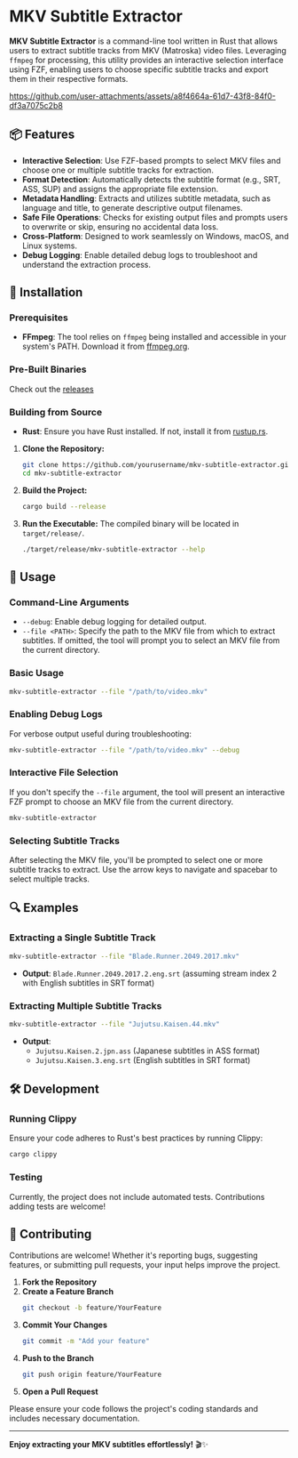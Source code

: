 # MKV Subtitle Extractor

**MKV Subtitle Extractor** is a command-line tool written in Rust that allows users to extract subtitle tracks from MKV (Matroska) video files. Leveraging `ffmpeg` for processing, this utility provides an interactive selection interface using FZF, enabling users to choose specific subtitle tracks and export them in their respective formats.

https://github.com/user-attachments/assets/a8f4664a-61d7-43f8-84f0-df3a7075c2b8


## 📦 Features

- **Interactive Selection**: Use FZF-based prompts to select MKV files and choose one or multiple subtitle tracks for extraction.
- **Format Detection**: Automatically detects the subtitle format (e.g., SRT, ASS, SUP) and assigns the appropriate file extension.
- **Metadata Handling**: Extracts and utilizes subtitle metadata, such as language and title, to generate descriptive output filenames.
- **Safe File Operations**: Checks for existing output files and prompts users to overwrite or skip, ensuring no accidental data loss.
- **Cross-Platform**: Designed to work seamlessly on Windows, macOS, and Linux systems.
- **Debug Logging**: Enable detailed debug logs to troubleshoot and understand the extraction process.

## 🚀 Installation

### Prerequisites

- **FFmpeg**: The tool relies on `ffmpeg` being installed and accessible in your system's PATH. Download it from [ffmpeg.org](https://ffmpeg.org/download.html).

### Pre-Built Binaries

Check out the [releases](https://github.com/TeamDman/mkv-subtitle-extractor/releases)

### Building from Source

- **Rust**: Ensure you have Rust installed. If not, install it from [rustup.rs](https://rustup.rs/).

1. **Clone the Repository:**
   ```bash
   git clone https://github.com/yourusername/mkv-subtitle-extractor.git
   cd mkv-subtitle-extractor
   ```

2. **Build the Project:**
   ```bash
   cargo build --release
   ```

3. **Run the Executable:**
   The compiled binary will be located in `target/release/`.
   ```bash
   ./target/release/mkv-subtitle-extractor --help
   ```

## 📝 Usage

### Command-Line Arguments

- `--debug`: Enable debug logging for detailed output.
- `--file <PATH>`: Specify the path to the MKV file from which to extract subtitles. If omitted, the tool will prompt you to select an MKV file from the current directory.

### Basic Usage

```bash
mkv-subtitle-extractor --file "/path/to/video.mkv"
```

### Enabling Debug Logs

For verbose output useful during troubleshooting:

```bash
mkv-subtitle-extractor --file "/path/to/video.mkv" --debug
```

### Interactive File Selection

If you don't specify the `--file` argument, the tool will present an interactive FZF prompt to choose an MKV file from the current directory.

```bash
mkv-subtitle-extractor
```

### Selecting Subtitle Tracks

After selecting the MKV file, you'll be prompted to select one or more subtitle tracks to extract. Use the arrow keys to navigate and spacebar to select multiple tracks.

## 🔍 Examples

### Extracting a Single Subtitle Track

```bash
mkv-subtitle-extractor --file "Blade.Runner.2049.2017.mkv"
```

- **Output**: `Blade.Runner.2049.2017.2.eng.srt` (assuming stream index 2 with English subtitles in SRT format)

### Extracting Multiple Subtitle Tracks

```bash
mkv-subtitle-extractor --file "Jujutsu.Kaisen.44.mkv"
```

- **Output**:
  - `Jujutsu.Kaisen.2.jpn.ass` (Japanese subtitles in ASS format)
  - `Jujutsu.Kaisen.3.eng.srt` (English subtitles in SRT format)

## 🛠️ Development

### Running Clippy

Ensure your code adheres to Rust's best practices by running Clippy:

```bash
cargo clippy
```

### Testing

Currently, the project does not include automated tests. Contributions adding tests are welcome!

## 🤝 Contributing

Contributions are welcome! Whether it's reporting bugs, suggesting features, or submitting pull requests, your input helps improve the project.

1. **Fork the Repository**
2. **Create a Feature Branch**
   ```bash
   git checkout -b feature/YourFeature
   ```
3. **Commit Your Changes**
   ```bash
   git commit -m "Add your feature"
   ```
4. **Push to the Branch**
   ```bash
   git push origin feature/YourFeature
   ```
5. **Open a Pull Request**

Please ensure your code follows the project's coding standards and includes necessary documentation.

---

**Enjoy extracting your MKV subtitles effortlessly!** 🎬✨
